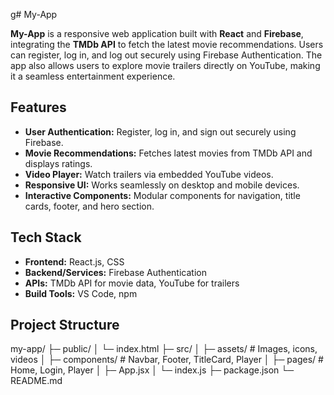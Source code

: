 g# My-App

**My-App** is a responsive web application built with **React** and **Firebase**, integrating the **TMDb API** to fetch the latest movie recommendations. Users can register, log in, and log out securely using Firebase Authentication. The app also allows users to explore movie trailers directly on YouTube, making it a seamless entertainment experience.

## Features
- **User Authentication:** Register, log in, and sign out securely using Firebase.
- **Movie Recommendations:** Fetches latest movies from TMDb API and displays ratings.
- **Video Player:** Watch trailers via embedded YouTube videos.
- **Responsive UI:** Works seamlessly on desktop and mobile devices.
- **Interactive Components:** Modular components for navigation, title cards, footer, and hero section.

## Tech Stack
- **Frontend:** React.js, CSS
- **Backend/Services:** Firebase Authentication
- **APIs:** TMDb API for movie data, YouTube for trailers
- **Build Tools:** VS Code, npm

## Project Structure

my-app/
├─ public/
│ └─ index.html
├─ src/
│ ├─ assets/ # Images, icons, videos
│ ├─ components/ # Navbar, Footer, TitleCard, Player
│ ├─ pages/ # Home, Login, Player
│ ├─ App.jsx
│ └─ index.js
├─ package.json
└─ README.md

